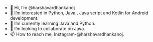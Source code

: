 - 👋 Hi, I’m @harshavardhankanoj
- 👀 I’m interested in Python, Java , Java script and Kotlin for Android development.
- 🌱 I’m currently learning Java and Python.
- 💞️ I’m looking to collaborate on Java.
- 📫 How to reach me, Instagram-@harshavardhankanoj.

<!---
harshavardhankanoj/harshavardhankanoj is a ✨ special ✨ repository because its `README.md` (this file) appears on your GitHub profile.
You can click the Preview link to take a look at your changes.
--->
